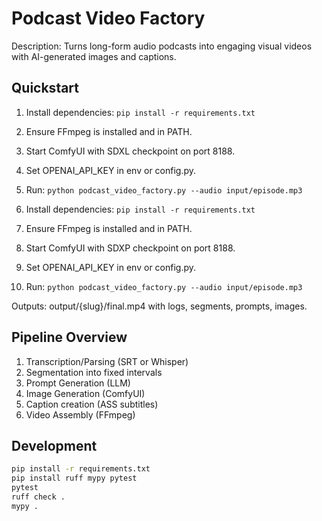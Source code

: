 # Podcast Video Factory

Description: Turns long-form audio podcasts into engaging visual videos with AI-generated images and captions.

## Quickstart

1. Install dependencies: `pip install -r requirements.txt`
2. Ensure FFmpeg is installed and in PATH.
3. Start ComfyUI with SDXL checkpoint on port 8188.
4. Set OPENAI_API_KEY in env or config.py.
5. Run: `python podcast_video_factory.py --audio input/episode.mp3`

1. Install dependencies: `pip install -r requirements.txt`
2. Ensure FFmpeg is installed and in PATH.
3. Start ComfyUI with SDXP checkpoint on port 8188.
4. Set OPENAI_API_KEY in env or config.py.
5. Run: `python podcast_video_factory.py --audio input/episode.mp3`

Outputs: output/{slug}/final.mp4 with logs, segments, prompts, images.

## Pipeline Overview

1. Transcription/Parsing (SRT or Whisper)
2. Segmentation into fixed intervals
3. Prompt Generation (LLM)
4. Image Generation (ComfyUI)
5. Caption creation (ASS subtitles)
6. Video Assembly (FFmpeg)

## Development

```bash
pip install -r requirements.txt
pip install ruff mypy pytest
pytest
ruff check .
mypy .
```